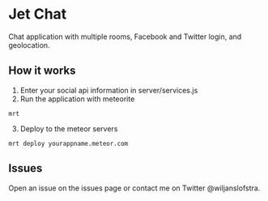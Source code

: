 # Jet Chat

Chat application with multiple rooms, Facebook and Twitter login, and geolocation.

## How it works
1. Enter your social api information in server/services.js
2. Run the application with meteorite
```
mrt
```
3. Deploy to the meteor servers
```
mrt deploy yourappname.meteor.com
```

## Issues
Open an issue on the issues page or contact me on Twitter @wiljanslofstra.
